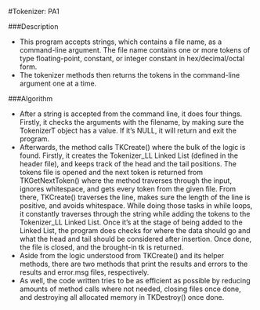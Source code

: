 #Tokenizer: PA1

###Description
- This program accepts strings, which contains a file name, as a command-line argument. The file name contains one or more tokens of type floating-point, constant, or integer constant in hex/decimal/octal form.
- The tokenizer methods then returns the tokens in the command-line argument one at a time.

###Algorithm
- After a string is accepted from the command line, it does four things. Firstly, it checks the arguments with the filename, by making sure the TokenizerT object has a value. If it’s NULL, it will return and exit the program.
- Afterwards, the method calls TKCreate() where the bulk of the logic is found. Firstly, it creates the Tokenizer_LL Linked List (defined in the header file), and keeps track of the head and the tail positions. The tokens file is opened and the next token is returned from TKGetNextToken() where the method traverses through the input, ignores whitespace, and gets every token from the given file. From there, TKCreate() traverses the line, makes sure the length of the line is positive, and avoids whitespace. While doing those tasks in while loops, it constantly traverses through the string while adding the tokens to the Tokenizer_LL Linked List. Once it’s at the stage of being added to the Linked List, the program does checks for where the data should go and what the head and tail should be considered after insertion. Once done, the file is closed, and the brought-in tk is returned.
- Aside from the logic understood from TKCreate() and its helper methods, there are two methods that print the results and errors to the results and error.msg files, respectively.
- As well, the code written tries to be as efficient as possible by reducing amounts of method calls where not needed, closing files once done, and destroying all allocated memory in TKDestroy() once done.